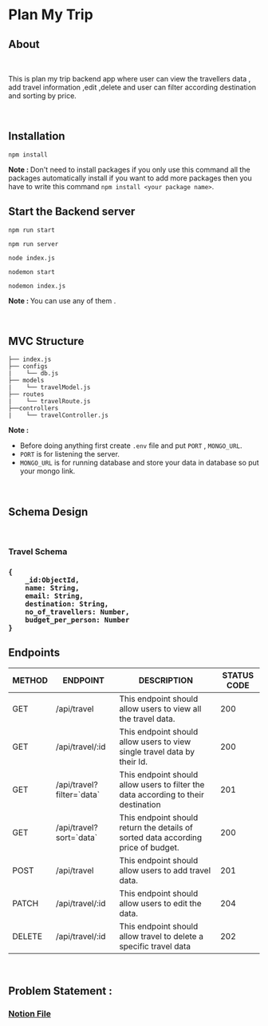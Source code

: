 # Plan My Trip

## About

<br>

This is plan my trip backend app where user can view the travellers data , add travel information ,edit ,delete and user can filter according destination and sorting by price.

<br>

## Installation

```
npm install
```

<strong>Note : </strong> Don't need to install packages if you only use this command all the packages automatically install if you want to add more packages then you have to write this command `npm install <your package name>`.

## Start the Backend server 

```
npm run start

npm run server

node index.js

nodemon start

nodemon index.js
```

<strong>Note : </strong> You can use any of them .

<br>

##  MVC Structure

```
├── index.js
├── configs
|    └── db.js
├── models
|    └── travelModel.js
├── routes
|    └── travelRoute.js
├──controllers
|    └── travelController.js
```

<strong>Note : </strong> 

- Before doing anything first create `.env` file and put `PORT` , `MONGO_URL`.
- `PORT` is for listening the server.
- `MONGO_URL` is for running database and store your data in database so put your mongo link.

<br>

## Schema Design

<br>

<h3><strong>Travel Schema</strong><h3>

```
{
    _id:ObjectId,
    name: String,
    email: String,
    destination: String,
    no_of_travellers: Number,
    budget_per_person: Number
}
```

## Endpoints

<table>
    <thead>
        <tr>
            <th>METHOD</th>
            <th>ENDPOINT</th>
            <th>DESCRIPTION</th>
            <th>STATUS CODE</th>
        </tr>
    </thead>
    <tbody>
        <tr>
            <td>GET</td>
            <td>/api/travel</td>
            <td>This endpoint should allow users to view all the travel data.</td>
            <td>200</td>
        </tr>
        <tr>
            <td>GET</td>
            <td>/api/travel/:id</td>
            <td>This endpoint should allow users to view single travel data by their Id.</td>
            <td>200</td>
        </tr>
        <tr>
            <td>GET</td>
            <td>/api/travel?filter=`data`</td>
            <td>This endpoint should allow users to filter the data according to their destination</td>
            <td>201</td>
        </tr>
        <tr>
            <td>GET</td>
            <td>/api/travel?sort=`data`</td>
            <td>This endpoint should return the details of sorted data according price of budget.</td>
            <td>200</td>
        </tr>
        <tr>
            <td>POST</td>
            <td>/api/travel</td>
            <td>This endpoint should allow users to add travel data.</td>
            <td>201</td>
        </tr>
        <tr>
            <td>PATCH</td>
            <td>/api/travel/:id</td>
            <td>This endpoint should allow users to edit the data.</td>
            <td>204</td>
        </tr>
        <tr>
            <td>DELETE</td>
            <td>/api/travel/:id</td>
            <td>This endpoint should allow travel to delete a specific travel data</td>
            <td>202</td>
        </tr>
    </tbody>
</table>

<br>

## Problem Statement : 

<h3>
 <strong>
  <a href="https://near-ethernet-088.notion.site/Plan-My-Trip-9212dd3549fa495d84b1d2feaf8f66b2" >Notion File</a>
 </strong>
</h3>
